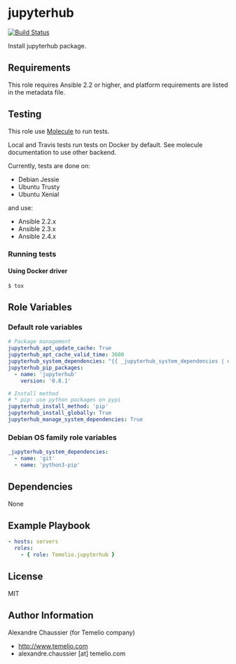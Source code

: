 # jupyterhub

[![Build Status](https://travis-ci.org/Temelio/ansible-role-jupyterhub.svg?branch=master)](https://travis-ci.org/Temelio/ansible-role-jupyterhub)

Install jupyterhub package.

## Requirements

This role requires Ansible 2.2 or higher,
and platform requirements are listed in the metadata file.

## Testing

This role use [Molecule](https://github.com/metacloud/molecule/) to run tests.

Local and Travis tests run tests on Docker by default.
See molecule documentation to use other backend.

Currently, tests are done on:
- Debian Jessie
- Ubuntu Trusty
- Ubuntu Xenial

and use:
- Ansible 2.2.x
- Ansible 2.3.x
- Ansible 2.4.x

### Running tests

#### Using Docker driver

```
$ tox
```

## Role Variables

### Default role variables

``` yaml
# Package management
jupyterhub_apt_update_cache: True
jupyterhub_apt_cache_valid_time: 3600
jupyterhub_system_dependencies: "{{ _jupyterhub_system_dependencies | default([]) }}"
jupyterhub_pip_packages:
  - name: 'jupyterhub'
    version: '0.8.1'

# Install method
# * pip: use python packages on pypi
jupyterhub_install_method: 'pip'
jupyterhub_install_globally: True
jupyterhub_manage_system_dependencies: True
```

### Debian OS family role variables

``` yaml
_jupyterhub_system_dependencies:
  - name: 'git'
  - name: 'python3-pip'
```

## Dependencies

None

## Example Playbook

``` yaml
- hosts: servers
  roles:
    - { role: Temelio.jupyterhub }
```

## License

MIT

## Author Information

Alexandre Chaussier (for Temelio company)
- http://www.temelio.com
- alexandre.chaussier [at] temelio.com
